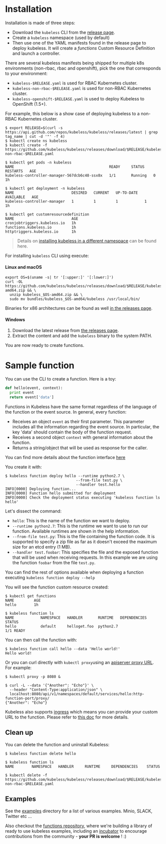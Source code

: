 # Installation

Installation is made of three steps:

* Download the `kubeless` CLI from the [release page](https://github.com/kubeless/kubeless/releases).
* Create a `kubeless` namespace (used by default)
* Then use one of the YAML manifests found in the release page to deploy kubeless. It will create a _functions_ Custom Resource Definition and launch a controller.

There are several kubeless manifests being shipped for multiple k8s environments (non-rbac, rbac and openshift), pick the one that corresponds to your environment:

* `kubeless-$RELEASE.yaml` is used for RBAC Kubernetes cluster.
* `kubeless-non-rbac-$RELEASE.yaml` is used for non-RBAC Kubernetes cluster.
* `kubeless-openshift-$RELEASE.yaml` is used to deploy Kubeless to OpenShift (1.5+).

For example, this below is a show case of deploying kubeless to a non-RBAC Kubernetes cluster.

```console
$ export RELEASE=$(curl -s https://api.github.com/repos/kubeless/kubeless/releases/latest | grep tag_name | cut -d '"' -f 4)
$ kubectl create ns kubeless
$ kubectl create -f https://github.com/kubeless/kubeless/releases/download/$RELEASE/kubeless-non-rbac-$RELEASE.yaml

$ kubectl get pods -n kubeless
NAME                                           READY     STATUS    RESTARTS   AGE
kubeless-controller-manager-567dcb6c48-ssx8x   1/1       Running   0          1h

$ kubectl get deployment -n kubeless
NAME                          DESIRED   CURRENT   UP-TO-DATE   AVAILABLE   AGE
kubeless-controller-manager   1         1         1            1           1h

$ kubectl get customresourcedefinition
NAME                          AGE
cronjobtriggers.kubeless.io   1h
functions.kubeless.io         1h
httptriggers.kubeless.io      1h
```

> Details on [installing kubeless in a different namespace](/docs/function-controller-configuration#install-kubeless-in-different-namespace) can be found here.

For installing `kubeless` CLI using execute:

#### Linux and macOS

```console
export OS=$(uname -s| tr '[:upper:]' '[:lower:]')
curl -OL https://github.com/kubeless/kubeless/releases/download/$RELEASE/kubeless_$OS-amd64.zip && \
  unzip kubeless_$OS-amd64.zip && \
  sudo mv bundles/kubeless_$OS-amd64/kubeless /usr/local/bin/
```

Binaries for x86 architectures can be found as well [in the releases page](https://github.com/kubeless/kubeless/releases).

#### Windows

1. Download the latest release from [the releases page](https://github.com/kubeless/kubeless/releases).
2. Extract the content and add the `kubeless` binary to the system PATH.

You are now ready to create functions.

# Sample function

You can use the CLI to create a function. Here is a toy:

```python
def hello(event, context):
  print event
  return event['data']
```

Functions in Kubeless have the same format regardless of the language of the function or the event source. In general, every function:

 - Receives an object `event` as their first parameter. This parameter includes all the information regarding the event source. In particular, the key 'data' should contain the body of the function request.
 - Receives a second object `context` with general information about the function.
 - Returns a string/object that will be used as response for the caller.

You can find more details about the function interface [here](/docs/kubeless-functions#functions-interface)

You create it with:

```console
$ kubeless function deploy hello --runtime python2.7 \
                                --from-file test.py \
                                --handler test.hello
INFO[0000] Deploying function...
INFO[0000] Function hello submitted for deployment
INFO[0000] Check the deployment status executing 'kubeless function ls hello'
```

Let's dissect the command:

* `hello`: This is the name of the function we want to deploy.
* `--runtime python2.7`: This is the runtime we want to use to run our function. Available runtimes are shown in the help information.
* `--from-file test.py`: This is the file containing the function code. It is supported to specify a zip file as far as it doesn't exceed the maximum size for an etcd entry (1 MB).
* `--handler test.foobar`: This specifies the file and the exposed function that will be used when receiving requests. In this example we are using the function `foobar` from the file `test.py`.

You can find the rest of options available when deploying a function executing `kubeless function deploy --help`

You will see the function custom resource created:

```console
$ kubectl get functions
NAME         AGE
hello        1h

$ kubeless function ls
NAME           	NAMESPACE	HANDLER       RUNTIME  	DEPENDENCIES	STATUS
hello         	default  	helloget.foo  python2.7	            	1/1 READY
```

You can then call the function with:

```console
$ kubeless function call hello --data 'Hello world!'
Hello world!
```

Or you can curl directly with `kubectl proxy`using an [apiserver proxy URL](https://kubernetes.io/docs/tasks/access-application-cluster/access-cluster/#manually-constructing-apiserver-proxy-urls).
For example:

```console
$ kubectl proxy -p 8080 &

$ curl -L --data '{"Another": "Echo"}' \
  --header "Content-Type:application/json" \
  localhost:8080/api/v1/namespaces/default/services/hello:http-function-port/proxy/
{"Another": "Echo"}
```

Kubeless also supports [ingress](https://kubernetes.io/docs/concepts/services-networking/ingress/) which means you can provide your custom URL to the function. Please refer to [this doc](/docs/http-triggers) for more details.

## Clean up

You can delete the function and uninstall Kubeless:

```console
$ kubeless function delete hello

$ kubeless function ls
NAME        NAMESPACE   HANDLER     RUNTIME     DEPENDENCIES    STATUS

$ kubectl delete -f https://github.com/kubeless/kubeless/releases/download/$RELEASE/kubeless-non-rbac-$RELEASE.yaml
```

## Examples

See the [examples](https://github.com/kubeless/kubeless/tree/master/examples) directory for a list of various examples. Minio, SLACK, Twitter etc ...

Also checkout the [functions repository](https://github.com/kubeless/functions), where we're building a library of ready to use kubeless examples, including an [incubator](https://github.com/kubeless/functions/tree/master/incubator) to encourage contributions from the community - **your PR is welcome** ! :)
